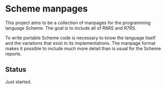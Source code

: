# Scheme manpages

This project aims to be a collection of manpages for the programming
language Scheme. The goal is to include all of R6RS and R7RS.

To write portable Scheme code is necessary to know the language itself
and the variations that exist in its implementations. The manpage
format makes it possible to include much more detail than is usual for
the Scheme reports.

## Status

Just started.
